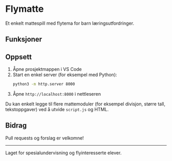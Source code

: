 # Flymatte

Et enkelt mattespill med flytema for barn læringsutfordringer.

## Funksjoner

## Oppsett
1. Åpne prosjektmappen i VS Code
2. Start en enkel server (for eksempel med Python):
   ```zsh
   python3 -m http.server 8000
   ```
3. Åpne `http://localhost:8000` i nettleseren



Du kan enkelt legge til flere mattemoduler (for eksempel divisjon, større tall, tekstoppgaver) ved å utvide `script.js` og HTML.

## Bidrag
Pull requests og forslag er velkomne!

---
Laget for spesialundervisning og flyinteresserte elever.
